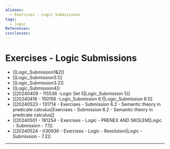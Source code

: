 ```yaml
---
aliases:
  - Exercises - Logic Submissions
tags:
  - logic
References: 
cssclasses:
---
```

# Exercises - Logic Submissions
+ [[Logic_Submission1&2]]
+ [[Logic_Submission3.1]]
+ [[Logic_Submission3.2]]
+ [[Logic_Submission4]]
+ [[20240409 - 115536 -Logic Set 5|Logic_Submission 5]]
+ [[20240418 - 150156 -Logic_Submission 6.1|Logic_Submission 6.1]]
+ [[20240523 - 131714 - Exercises - Submission 6.2 - Semantic theory in predicate calculus|Exercises - Submission 6.2 - Semantic theory in predicate calculus]]
+ [[20240501 - 181254 - Exercises - Logic - PRENEX AND SKOLEM|Logic - Submission - 7.1]]
+ [[20240524 - 030936 - Exercises - Logic - Resolution|Logic - Submission - 7.2]]

***